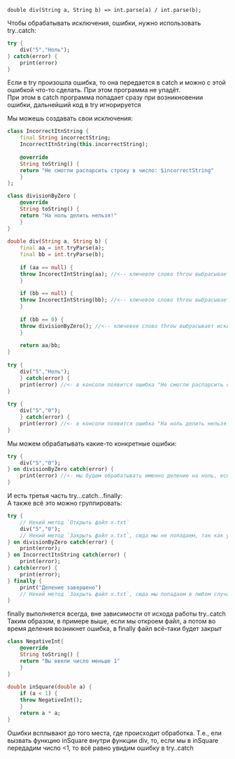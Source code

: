 
`double div(String a, String b) => int.parse(a) / int.parse(b);`  
  
Чтобы обрабатывать исключения, ошибки, нужно использовать try..catch:  
  
```dart
try {  
	div("5","Ноль");  
} catch(error) {  
	print(error)  
} 
``` 
  
Если в try произошла ошибка, то она передается в catch и можно с этой ошибкой что-то сделать. При этом программа не упадёт.  
При этом в catch программа попадает сразу при возникновении ошибки, дальнейший код в try игнорируется  
  
Мы можешь создавать свои исключения:  
  
```dart
class IncorrectItnString {  
	final String incorrectString;  
	IncorrectItnString(this.incorrectString);  
  
	@override  
	String toString() {  
	return "Не смогли распарсить строку в число: $incorrectString"  
	}  
};

class divisionByZero {  
	@override  
	String toString() {  
	return "На ноль делить нельзя!"  
	}  
}
  
double div(String a, String b) {  
	final aa = int.tryParse(a);  
	final bb = int.tryParse(b);  
	  
	if (aa == null) {  
	throw IncorectIntString(aa); //<-- ключевое слово throw выбрасывает исключение  
	}  
	  
	if (bb == null) {  
	throw IncorectIntString(bb); //<-- ключевое слово throw выбрасывает исключение  
	}  
	  
	if (bb == 0) {  
	throw divisionByZero(); //<-- ключевое слово throw выбрасывает исключение  
	}  
	  
	return aa/bb;  
}  
  
try {  
	div("5","Ноль");  
	} catch(error) {  
	print(error) //<- в консоли появится ошибка "Не смогли распарсить строку в число: Ноль"  
}  
  
try {  
	div("5","0");  
	} catch(error) {  
	print(error) //<- в консоли появится ошибка "На ноль делить нельзя!"  
}  
```
  
Мы можем обрабатывать какие-то конкретные ошибки:  
```dart
try {  
	div("5","0");  
} on divisionByZero catch(error) {  
	print(error) //<- мы будем обрабатывать именно деление на ноль, если строка будет не корректной, то программа будет падать  
}
```  
  
И есть третья часть try...catch...finally:  
А также всё это можно группировать:  
```dart
try {  
	// Некий метод `Открыть файл x.txt`  
	div("5","0");  
	// Некий метод `Закрыть файл x.txt`, сюда мы не попадаем, так как улетаем в catch, но закрыть то файл надо
} on divisionByZero catch(error) {  
	print(error);  
} on IncorrectItnString catch(error) {  
	print(error);  
} catch(error) {  
	print(error);  
} finally {  
	print("Деление завершено")  
	// Некий метод `Закрыть файл x.txt`, сюда мы попадаем в любом случае
}  
```
  
finally выполняется всегда, вне зависимости от исхода работы try..catch  
Таким образом, в примере выше, если мы откроем файл, а потом во время деления возникнет ошибка, в finally файл всё-таки будет закрыт  
  
```dart
class NegativeInt{  
	@override  
	String toString() {  
	return "Вы ввели число меньше 1"  
	}  
}  
  
double inSquare(double a) {  
	if (a < 1) {  
	throw NegativeInt();  
	}  
	return a * a;  
}  
```
  
Ошибки всплывают до того места, где происходит обработка. Т.е., ели вызвать функцию inSquare внутри функции div, то, если мы в inSquare передадим число <1, то всё равно увидим ошибку в try..catch